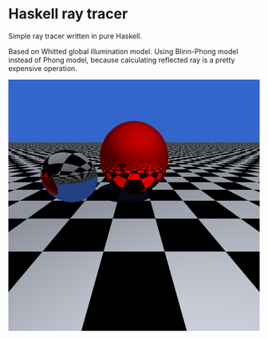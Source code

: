 # Haskell ray tracer
Simple ray tracer written in pure Haskell.

Based on Whitted global illumination model. 
Using Blinn-Phong model instead of Phong model, because calculating reflected ray is a pretty expensive operation.

![alt text](https://raw.githubusercontent.com/kraglik/haskell-ray-tracer/master/result.png)
